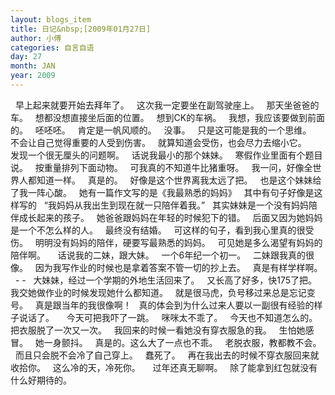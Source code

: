 ```yaml
---
layout: blogs_item
title: 日记&nbsp;[2009年01月27日]
author: 小傅
categories: 自言自语
day: 27
month: JAN
year: 2009
---
```




&nbsp; 早上起来就要开始去拜年了。
&nbsp; 这次我一定要坐在副驾驶座上。
&nbsp; 那天坐爸爸的车。
&nbsp; 想都没想直接坐后面的位置。
&nbsp; 想到CK的车祸。
&nbsp; 我想，我应该要做到前面的。
&nbsp; 呸呸呸。
&nbsp; 肯定是一帆风顺的。
&nbsp; 没事。
&nbsp; 只是这可能是我的一个思维。
&nbsp; 不会让自己觉得重要的人受到伤害。
&nbsp; 就算知道会受伤，也会尽力去缩小它。
&nbsp;
&nbsp; 发现一个很无厘头的问题啊。
&nbsp; 话说我最小的那个妹妹。
&nbsp; 寒假作业里面有个题目说。
&nbsp; 按重量排列下面动物。
&nbsp; 可我真的不知道牛比猪重呀。
&nbsp; 我一问，好像全世界人都知道一样。
&nbsp; 真是的。
&nbsp; 好像是这个世界离我太远了把。
&nbsp; 也是这个妹妹给了我一阵心酸。
&nbsp; 她有一篇作文写的是《我最熟悉的妈妈》
&nbsp; 其中有句子好像是这样写的
&nbsp; “我妈妈从我出生到现在就一只陪伴着我。”
&nbsp; 其实妹妹是一个没有妈妈陪伴成长起来的孩子。
&nbsp; 她爸爸跟妈妈在年轻的时候犯下的错。
&nbsp; 后面又因为她妈妈是一个不怎么样的人。
&nbsp; 最终没有结婚。
&nbsp; 可这样的句子，看到我心里真的很受伤。
&nbsp; 明明没有妈妈的陪伴，硬要写最熟悉的妈妈。
&nbsp; 可见她是多么渴望有妈妈的陪伴啊。
&nbsp;
&nbsp; 话说我的二妹，跟大妹。
&nbsp; 一个6年纪一个初一。
&nbsp; 二妹跟我真的很像。
&nbsp; 因为我写作业的时候也是拿着答案不管一切的抄上去。
&nbsp; 真是有样学样啊。
&nbsp; - -
&nbsp; 大妹妹，经过一个学期的外地生活回来了。
&nbsp; 又长高了好多，快175了把。
&nbsp; 我交她做作业的时候发现她什么都知道。
&nbsp; 就是很马虎，负号移过来总是忘记变号。
&nbsp; 真是跟当年的我很像啊！
&nbsp; 真的体会到为什么过来人要以一副很有经验的样子说话了。
&nbsp;
&nbsp; 今天可把我吓了一跳。
&nbsp; 咪咪太不乖了。
&nbsp; 今天也不知道怎么的。
&nbsp; 把衣服脱了一次又一次。
&nbsp; 我回来的时候一看她没有穿衣服急的我。
&nbsp; 生怕她感冒。
&nbsp; 她一身颤抖。
&nbsp; 真是的。这么大了一点也不乖。
&nbsp; 老脱衣服，教都教不会。
&nbsp; 而且只会脱不会冷了自己穿上。
&nbsp; 蠢死了。
&nbsp; 再在我出去的时候不穿衣服回来就收拾你。
&nbsp; 这么冷的天，冷死你。
&nbsp;
&nbsp; 过年还真无聊啊。
&nbsp;
除了能拿到红包就没有什么好期待的。


